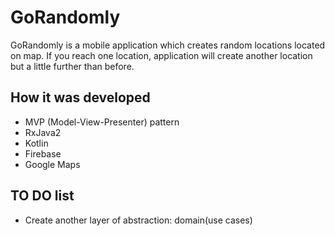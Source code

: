 # GoRandomly
GoRandomly is a mobile application which creates random locations located on map.
If you reach one location, application will create another location but a little further than before.

## How it was developed
  - MVP (Model-View-Presenter) pattern
  - RxJava2
  - Kotlin
  - Firebase
  - Google Maps
 
## TO DO list
  - Create another layer of abstraction: domain(use cases)
